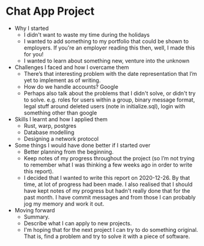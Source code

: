 # Chat App Project

- Why I started
  - I didn't want to waste my time during the holidays
  - I wanted to add something to my portfolio that could be shown to employers.
    If you're an employer reading this then, well, I made this for you!
  - I wanted to learn about something new, venture into the unknown
- Challenges I faced and how I overcame them
  - There’s that interesting problem with the date representation that I’m yet 
    to implement as of writing.
  - How do we handle accounts? Google
  - Perhaps also talk about the problems that I didn't solve, or didn't try to
    solve. e.g. roles for users within a group, binary message format, legal
    stuff around deleted users (note in initialize.sql), login with something
    other than google
- Skills I learnt and how I applied them
  - Rust, warp, postgres
  - Database modelling
  - Designing a network protocol
- Some things I would have done better if I started over
  - Better planning from the beginning.
  - Keep notes of my progress throughout the project (so I’m not trying to
    remember what I was thinking a few weeks ago in order to write this report).
  - I decided that I wanted to write this report on 2020-12-26. By that time, at
    lot of progress had been made. I also realised that I should have kept notes
    of my progress but hadn't really done that for the past month. I have commit
    messages and from those I can probably jog my memory and work it out.
- Moving forward
  - Summary.
  - Describe what I can apply to new projects.
  - I'm hoping that for the next project I can try to do something original.
    That is, find a problem and try to solve it with a piece of software.
    